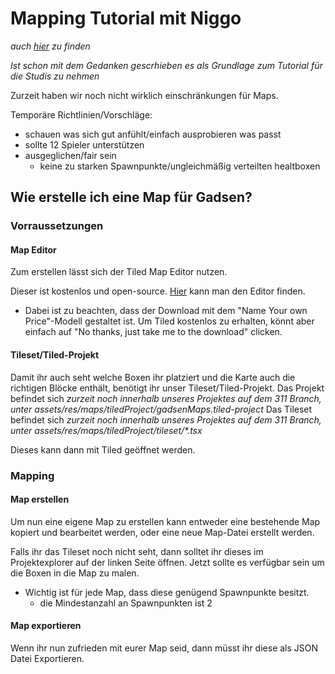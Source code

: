 # Mapping Tutorial mit Niggo
*auch [hier](https://md.farafin.de/gadsenDesignDocument) zu finden*

*Ist schon mit dem Gedanken gescrhieben es als Grundlage zum Tutorial für die Studis zu nehmen*

Zurzeit haben wir noch nicht wirklich einschränkungen für Maps.

Temporäre Richtlinien/Vorschläge:
- schauen was sich gut anfühlt/einfach ausprobieren was passt
- sollte 12 Spieler unterstützen
- ausgeglichen/fair sein
    - keine zu starken Spawnpunkte/ungleichmäßig verteilten healtboxen
     
## Wie erstelle ich eine Map für Gadsen?

### Vorraussetzungen

#### Map Editor

Zum erstellen lässt sich der Tiled Map Editor nutzen.

Dieser ist kostenlos und open-source. [Hier](https://www.mapeditor.org/) kann man den Editor finden.

- Dabei ist zu beachten, dass der Download mit dem "Name Your own Price"-Modell gestaltet ist. Um Tiled kostenlos zu erhalten, könnt aber einfach auf "No thanks, just take me to the download" clicken.

#### Tileset/Tiled-Projekt

Damit ihr auch seht welche Boxen ihr platziert und die Karte auch die richtigen Blöcke enthält, benötigt ihr unser Tileset/Tiled-Projekt.
Das Projekt befindet sich *zurzeit noch innerhalb unseres Projektes auf dem 311 Branch, unter assets/res/maps/tiledProject/gadsenMaps.tiled-project*
Das Tileset befindet sich *zurzeit noch innerhalb unseres Projektes auf dem 311 Branch, unter assets/res/maps/tiledProject/tileset/\*.tsx*

Dieses kann dann mit Tiled geöffnet werden.

### Mapping
#### Map erstellen


Um nun eine eigene Map zu erstellen kann entweder eine bestehende Map kopiert und bearbeitet werden, oder eine neue Map-Datei erstellt werden.

Falls ihr das Tileset noch nicht seht, dann solltet ihr dieses im Projektexplorer auf der linken Seite öffnen. Jetzt sollte es verfügbar sein um die Boxen in die Map zu malen.

- Wichtig ist für jede Map, dass diese genügend Spawnpunkte besitzt.
    - die Mindestanzahl an Spawnpunkten ist 2

#### Map exportieren

Wenn ihr nun zufrieden mit eurer Map seid, dann müsst ihr diese als JSON Datei Exportieren.